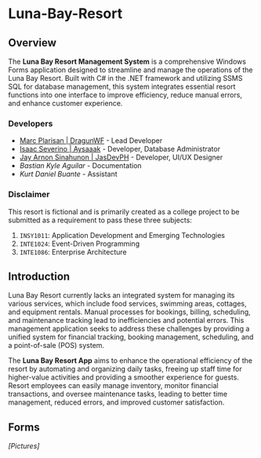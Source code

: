 # Luna-Bay-Resort

## Overview

The **Luna Bay Resort Management System** is a comprehensive Windows Forms application designed to streamline and manage the operations of the Luna Bay Resort. Built with C# in the .NET framework and utilizing SSMS SQL for database management, this system integrates essential resort functions into one interface to improve efficiency, reduce manual errors, and enhance customer experience.

### Developers

- [Marc Plarisan | DragunWF](https://github.com/DragunWF) - Lead Developer
- [Isaac Severino | Aysaaak](https://github.com/Aysaaak) - Developer, Database Administrator
- [Jay Arnon Sinahunon | JasDevPH](https://github.com/JasDevPH) - Developer, UI/UX Designer
- _Bastian Kyle Aguilar_ - Documentation
- _Kurt Daniel Buante_ - Assistant

### Disclaimer

This resort is fictional and is primarily created as a college project to be submitted as a requirement to pass these three subjects:

1. `INSY1011`: Application Development and Emerging Technologies
2. `INTE1024`: Event-Driven Programming
3. `INTE1086`: Enterprise Architecture

## Introduction

Luna Bay Resort currently lacks an integrated system for managing its various services, which include food services, swimming areas, cottages, and equipment rentals. Manual processes for bookings, billing, scheduling, and maintenance tracking lead to inefficiencies and potential errors. This management application seeks to address these challenges by providing a unified system for financial tracking, booking management, scheduling, and a point-of-sale (POS) system.

The **Luna Bay Resort App** aims to enhance the operational efficiency of the resort by automating and organizing daily tasks, freeing up staff time for higher-value activities and providing a smoother experience for guests. Resort employees can easily manage inventory, monitor financial transactions, and oversee maintenance tasks, leading to better time management, reduced errors, and improved customer satisfaction.

## Forms

_[Pictures]_
